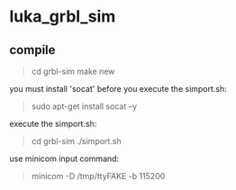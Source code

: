 # luka_grbl_sim

## compile 
>cd grbl-sim
>make new

you must install 'socat' before you execute the simport.sh:
>sudo apt-get install socat –y

execute the simport.sh:
>cd grbl-sim
./simport.sh

use minicom input command:
>minicom  -D  /tmp/ttyFAKE  -b  115200

